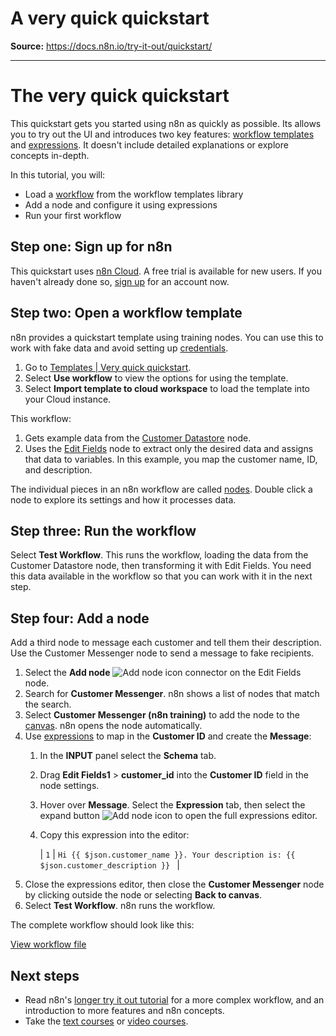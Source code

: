 # A very quick quickstart

**Source:** https://docs.n8n.io/try-it-out/quickstart/

---

# The very quick quickstart

This quickstart gets you started using n8n as quickly as possible. Its allows you to try out the UI and introduces two key features: [workflow templates](../../glossary/#template-n8n) and [expressions](../../glossary/#expression-n8n). It doesn't include detailed explanations or explore concepts in-depth.

In this tutorial, you will:

- Load a [workflow](../../glossary/#workflow-n8n) from the workflow templates library
- Add a node and configure it using expressions
- Run your first workflow

## Step one: Sign up for n8n

This quickstart uses [n8n Cloud](../../manage-cloud/overview/). A free trial is available for new users. If you haven't already done so, [sign up](https://app.n8n.cloud/register) for an account now.

## Step two: Open a workflow template

n8n provides a quickstart template using training nodes. You can use this to work with fake data and avoid setting up [credentials](../../glossary/#credential-n8n).

1. Go to [Templates | Very quick quickstart](https://n8n.io/workflows/1700-very-quick-quickstart/).
2. Select **Use workflow** to view the options for using the template.
3. Select **Import template to  cloud workspace** to load the template into your Cloud instance.

This workflow:

1. Gets example data from the [Customer Datastore](../../integrations/builtin/app-nodes/n8n-nodes-base.n8ntrainingcustomerdatastore/) node.
2. Uses the [Edit Fields](../../integrations/builtin/core-nodes/n8n-nodes-base.set/) node to extract only the desired data and assigns that data to variables. In this example, you map the customer name, ID, and description.

The individual pieces in an n8n workflow are called [nodes](../../glossary/#node-n8n). Double click a node to explore its settings and how it processes data.

## Step three: Run the workflow

Select **Test Workflow**. This runs the workflow, loading the data from the Customer Datastore node, then transforming it with Edit Fields. You need this data available in the workflow so that you can work with it in the next step.

## Step four: Add a node

Add a third node to message each customer and tell them their description. Use the Customer Messenger node to send a message to fake recipients.

1. Select the **Add node** ![Add node icon](../../_images/try-it-out/add-node-small.png) connector on the Edit Fields node.
2. Search for **Customer Messenger**. n8n shows a list of nodes that match the search.
3. Select **Customer Messenger (n8n training)** to add the node to the [canvas](../../glossary/#canvas-n8n). n8n opens the node automatically.
4. Use [expressions](../../code/expressions/) to map in the **Customer ID** and create the **Message**:
   1. In the **INPUT** panel select the **Schema** tab.
   2. Drag **Edit Fields1** > **customer_id** into the **Customer ID** field in the node settings.
   3. Hover over **Message**. Select the **Expression** tab, then select the expand button ![Add node icon](../../_images/common-icons/open-expression-editor.png) to open the full expressions editor.
   4. Copy this expression into the editor:

      | ``` 1 ``` | ``` Hi {{ $json.customer_name }}. Your description is: {{ $json.customer_description }}  ``` |
5. Close the expressions editor, then close the **Customer Messenger** node by clicking outside the node or selecting **Back to canvas**.
6. Select **Test Workflow**. n8n runs the workflow.

The complete workflow should look like this:

[View workflow file](/_workflows/try-it-out/quickstart/very-quick-quickstart-workflow.json)

## Next steps

- Read n8n's [longer try it out tutorial](../tutorial-first-workflow/) for a more complex workflow, and an introduction to more features and n8n concepts.
- Take the [text courses](../../courses/) or [video courses](../../video-courses/).
